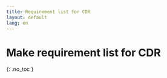 ```yaml
---
title: Requirement list for CDR
layout: default
lang: en
---
```


# Make requirement list for CDR
{: .no_toc }